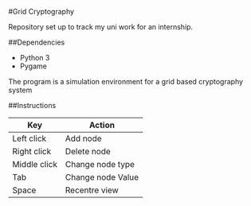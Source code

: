 #Grid Cryptography

Repository set up to track my uni work for an internship.

##Dependencies
* Python 3
* Pygame

The program is a simulation environment for a grid based cryptography system


##Instructions

Key | Action 
--- | ------
Left click | Add node
Right click | Delete node
Middle click | Change node type
Tab | Change node Value
Space | Recentre view
